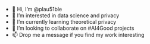 - 👋 Hi, I’m @plau51ble
- 👀 I’m interested in data science and privacy
- 🌱 I’m currently learning theoretical privacy
- 💞️ I’m looking to collaborate on #AI4Good projects
- 📫 Drop me a message if you find my work interesting

<!---
plau51ble/plau51ble is a ✨ special ✨ repository because its `README.md` (this file) appears on your GitHub profile.
You can click the Preview link to take a look at your changes.
--->
